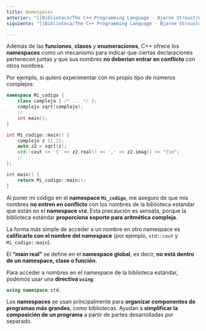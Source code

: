 ```yaml
---
title: Namespaces
anterior: "[[Biblioteca/The C++ Programming Language - Bjarne Stroustrup/2 - Un Tour Por C++ - Lo Básico/4.1 - Compilación Separada]]"
siguiente: "[[Biblioteca/The C++ Programming Language - Bjarne Stroustrup/2 - Un Tour Por C++ - Lo Básico/4.3 - Manejo de errores]]"

---
```

Además de las **funciones**, **clases** y **enumeraciones**, C++ ofrece los **namespaces** como un mecanismo para indicar que ciertas declaraciones pertenecen juntas y que sus nombres **no deberían entrar en conflicto** con otros nombres.

Por ejemplo, si quiero experimentar con mi propio tipo de números complejos:

```cpp
namespace Mi_codigo {     
	class complejo { /* ... */ };     
	complejo sqrt(complejo);      
	// ...     
	int main(); 
}

int Mi_codigo::main() {     
	complejo z {1,2};     
	auto z2 = sqrt(z);     
	std::cout << '{' << z2.real() << ',' << z2.imag() << "}\n";     
	// ... 
};

int main() { 
	return Mi_codigo::main(); 
}
```

Al poner mi código en el **namespace `Mi_codigo`**, me aseguro de que mis nombres **no entren en conflicto** con los nombres de la biblioteca estándar que están en el **namespace `std`**. Esta precaución es sensata, porque la biblioteca estándar **proporciona soporte para aritmética compleja**.

La forma más simple de acceder a un nombre en otro namespace es **calificarlo con el nombre del namespace** (por ejemplo, `std::cout` y `Mi_codigo::main`).

El **“main real”** se define en el **namespace global**, es decir, **no está dentro de un namespace, clase o función**.

Para acceder a nombres en el namespace de la biblioteca estándar, podemos usar una **directiva `using`**:

```cpp
using namespace std;
```

Los **namespaces** se usan principalmente para **organizar componentes de programas más grandes**, como bibliotecas. Ayudan a **simplificar la composición de un programa** a partir de partes desarrolladas por separado.